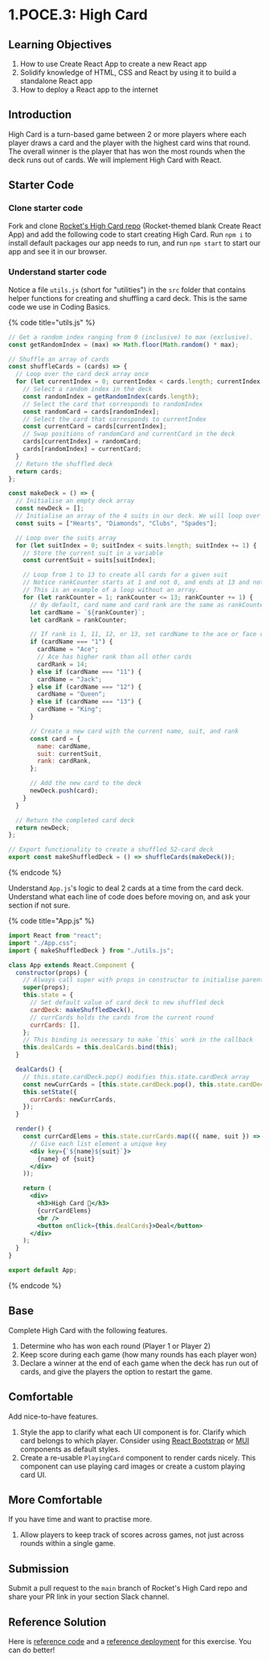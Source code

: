 # 1.POCE.3: High Card

## Learning Objectives

1. How to use Create React App to create a new React app
2. Solidify knowledge of HTML, CSS and React by using it to build a standalone React app
3. How to deploy a React app to the internet

## Introduction

High Card is a turn-based game between 2 or more players where each player draws a card and the player with the highest card wins that round. The overall winner is the player that has won the most rounds when the deck runs out of cards. We will implement High Card with React.

## Starter Code

### Clone starter code

Fork and clone [Rocket's High Card repo](https://github.com/rocketacademy/high-card-bootcamp) (Rocket-themed blank Create React App) and add the following code to start creating High Card. Run `npm i` to install default packages our app needs to run, and run `npm start` to start our app and see it in our browser.

### Understand starter code

Notice a file `utils.js` (short for "utilities") in the `src` folder that contains helper functions for creating and shuffling a card deck. This is the same code we use in Coding Basics.

{% code title="utils.js" %}
```javascript
// Get a random index ranging from 0 (inclusive) to max (exclusive).
const getRandomIndex = (max) => Math.floor(Math.random() * max);

// Shuffle an array of cards
const shuffleCards = (cards) => {
  // Loop over the card deck array once
  for (let currentIndex = 0; currentIndex < cards.length; currentIndex += 1) {
    // Select a random index in the deck
    const randomIndex = getRandomIndex(cards.length);
    // Select the card that corresponds to randomIndex
    const randomCard = cards[randomIndex];
    // Select the card that corresponds to currentIndex
    const currentCard = cards[currentIndex];
    // Swap positions of randomCard and currentCard in the deck
    cards[currentIndex] = randomCard;
    cards[randomIndex] = currentCard;
  }
  // Return the shuffled deck
  return cards;
};

const makeDeck = () => {
  // Initialise an empty deck array
  const newDeck = [];
  // Initialise an array of the 4 suits in our deck. We will loop over this array.
  const suits = ["Hearts", "Diamonds", "Clubs", "Spades"];

  // Loop over the suits array
  for (let suitIndex = 0; suitIndex < suits.length; suitIndex += 1) {
    // Store the current suit in a variable
    const currentSuit = suits[suitIndex];

    // Loop from 1 to 13 to create all cards for a given suit
    // Notice rankCounter starts at 1 and not 0, and ends at 13 and not 12.
    // This is an example of a loop without an array.
    for (let rankCounter = 1; rankCounter <= 13; rankCounter += 1) {
      // By default, card name and card rank are the same as rankCounter
      let cardName = `${rankCounter}`;
      let cardRank = rankCounter;

      // If rank is 1, 11, 12, or 13, set cardName to the ace or face card's name
      if (cardName === "1") {
        cardName = "Ace";
        // Ace has higher rank than all other cards
        cardRank = 14;
      } else if (cardName === "11") {
        cardName = "Jack";
      } else if (cardName === "12") {
        cardName = "Queen";
      } else if (cardName === "13") {
        cardName = "King";
      }

      // Create a new card with the current name, suit, and rank
      const card = {
        name: cardName,
        suit: currentSuit,
        rank: cardRank,
      };

      // Add the new card to the deck
      newDeck.push(card);
    }
  }

  // Return the completed card deck
  return newDeck;
};

// Export functionality to create a shuffled 52-card deck
export const makeShuffledDeck = () => shuffleCards(makeDeck());
```
{% endcode %}

Understand `App.js`'s logic to deal 2 cards at a time from the card deck. Understand what each line of code does before moving on, and ask your section if not sure.

{% code title="App.js" %}
```jsx
import React from "react";
import "./App.css";
import { makeShuffledDeck } from "./utils.js";

class App extends React.Component {
  constructor(props) {
    // Always call super with props in constructor to initialise parent class
    super(props);
    this.state = {
      // Set default value of card deck to new shuffled deck
      cardDeck: makeShuffledDeck(),
      // currCards holds the cards from the current round
      currCards: [],
    };
    // This binding is necessary to make `this` work in the callback
    this.dealCards = this.dealCards.bind(this);
  }

  dealCards() {
    // this.state.cardDeck.pop() modifies this.state.cardDeck array
    const newCurrCards = [this.state.cardDeck.pop(), this.state.cardDeck.pop()];
    this.setState({
      currCards: newCurrCards,
    });
  }

  render() {
    const currCardElems = this.state.currCards.map(({ name, suit }) => (
      // Give each list element a unique key
      <div key={`${name}${suit}`}>
        {name} of {suit}
      </div>
    ));

    return (
      <div>
        <h3>High Card 🚀</h3>
        {currCardElems}
        <br />
        <button onClick={this.dealCards}>Deal</button>
      </div>
    );
  }
}

export default App;
```
{% endcode %}

## Base

Complete High Card with the following features.

1. Determine who has won each round (Player 1 or Player 2)
2. Keep score during each game (how many rounds has each player won)
3. Declare a winner at the end of each game when the deck has run out of cards, and give the players the option to restart the game.

## Comfortable

Add nice-to-have features.

1. Style the app to clarify what each UI component is for. Clarify which card belongs to which player. Consider using [React Bootstrap](https://react-bootstrap.github.io/components/alerts) or [MUI](https://mui.com/core/) components as default styles.
2. Create a re-usable `PlayingCard` component to render cards nicely. This component can use playing card images or create a custom playing card UI.

## More Comfortable

If you have time and want to practise more.

1. Allow players to keep track of scores across games, not just across rounds within a single game.

## Submission

Submit a pull request to the `main` branch of Rocket's High Card repo and share your PR link in your section Slack channel.

## Reference Solution

Here is [reference code](https://github.com/rocketacademy/high-card-bootcamp/blob/solution-base/src/App.js) and a [reference deployment](https://rocketacademy.github.io/high-card-bootcamp/) for this exercise. You can do better!
